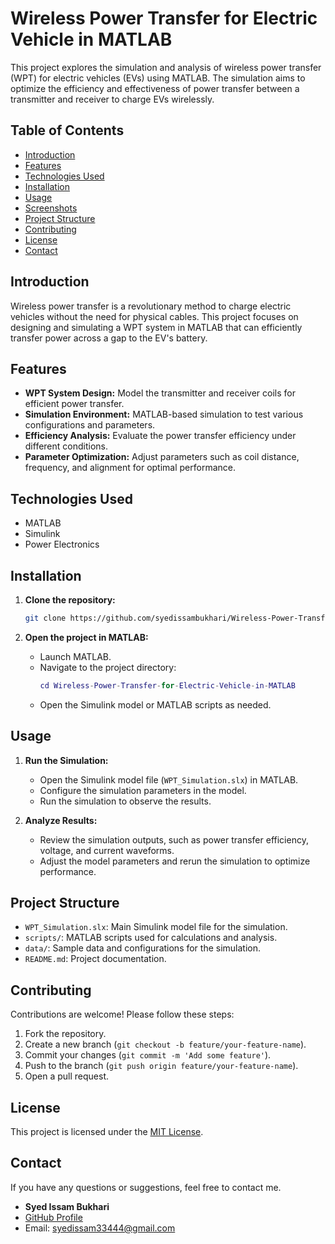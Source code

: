 # Wireless Power Transfer for Electric Vehicle in MATLAB

This project explores the simulation and analysis of wireless power transfer (WPT) for electric vehicles (EVs) using MATLAB. The simulation aims to optimize the efficiency and effectiveness of power transfer between a transmitter and receiver to charge EVs wirelessly.

## Table of Contents

- [Introduction](#introduction)
- [Features](#features)
- [Technologies Used](#technologies-used)
- [Installation](#installation)
- [Usage](#usage)
- [Screenshots](#screenshots)
- [Project Structure](#project-structure)
- [Contributing](#contributing)
- [License](#license)
- [Contact](#contact)

## Introduction

Wireless power transfer is a revolutionary method to charge electric vehicles without the need for physical cables. This project focuses on designing and simulating a WPT system in MATLAB that can efficiently transfer power across a gap to the EV's battery.

## Features

- **WPT System Design:** Model the transmitter and receiver coils for efficient power transfer.
- **Simulation Environment:** MATLAB-based simulation to test various configurations and parameters.
- **Efficiency Analysis:** Evaluate the power transfer efficiency under different conditions.
- **Parameter Optimization:** Adjust parameters such as coil distance, frequency, and alignment for optimal performance.

## Technologies Used

- MATLAB
- Simulink
- Power Electronics

## Installation

1. **Clone the repository:**

    ```bash
    git clone https://github.com/syedissambukhari/Wireless-Power-Transfer-for-Electric-Vehicle-in-MATLAB.git
    ```

2. **Open the project in MATLAB:**

    - Launch MATLAB.
    - Navigate to the project directory:
        ```matlab
        cd Wireless-Power-Transfer-for-Electric-Vehicle-in-MATLAB
        ```
    - Open the Simulink model or MATLAB scripts as needed.

## Usage

1. **Run the Simulation:**

    - Open the Simulink model file (`WPT_Simulation.slx`) in MATLAB.
    - Configure the simulation parameters in the model.
    - Run the simulation to observe the results.

2. **Analyze Results:**

    - Review the simulation outputs, such as power transfer efficiency, voltage, and current waveforms.
    - Adjust the model parameters and rerun the simulation to optimize performance.



## Project Structure

- `WPT_Simulation.slx`: Main Simulink model file for the simulation.
- `scripts/`: MATLAB scripts used for calculations and analysis.
- `data/`: Sample data and configurations for the simulation.
- `README.md`: Project documentation.

## Contributing

Contributions are welcome! Please follow these steps:

1. Fork the repository.
2. Create a new branch (`git checkout -b feature/your-feature-name`).
3. Commit your changes (`git commit -m 'Add some feature'`).
4. Push to the branch (`git push origin feature/your-feature-name`).
5. Open a pull request.

## License

This project is licensed under the [MIT License](LICENSE).

## Contact

If you have any questions or suggestions, feel free to contact me.

- **Syed Issam Bukhari**
- [GitHub Profile](https://github.com/syedissambukhari)
- Email: [syedissam33444@gmail.com](mailto:syedissam33444@gmail.com)
